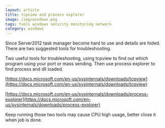 ```yaml
---
layout: article
title: tcpview and process explorer
image: /img/windows.png
tags: tools windows security monitoring network
category: windows
---
```


Since Server2012 task manager become hard to use and details are hided. There are two suggested tools for troubleshooting.

Two useful tools for troubleshooting, using tcpview to find out which program using your port or mass sending. Then use process explorer to find process and dll loaded.

[https://docs.microsoft.com/en-us/sysinternals/downloads/tcpview](https://docs.microsoft.com/en-us/sysinternals/downloads/tcpview)

[https://docs.microsoft.com/en-us/sysinternals/downloads/process-explorer](https://docs.microsoft.com/en-us/sysinternals/downloads/process-explorer)

Keep running those two tools may cause CPU high usage, better close it when job is done.
